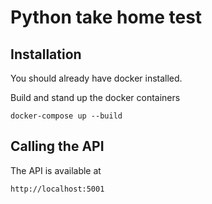 # Python take home test

## Installation
You should already have docker installed.

Build and stand up the docker containers

`docker-compose up --build`

## Calling the API
The API is available at

`http://localhost:5001`